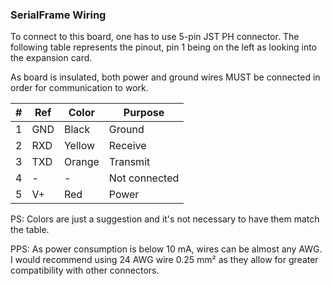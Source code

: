 ### SerialFrame Wiring

To connect to this board, one has to use 5-pin JST PH connector. The following
table represents the pinout, pin 1 being on the left as looking into the
expansion card.

As board is insulated, both power and ground wires MUST be connected in order
for communication to work.

| # | Ref | Color  | Purpose       |
|--:|-----|--------|---------------|
| 1 | GND | Black  | Ground        |
| 2 | RXD | Yellow | Receive       |
| 3 | TXD | Orange | Transmit      |
| 4 | -   | -      | Not connected |
| 5 | V+  | Red    | Power         |

PS: Colors are just a suggestion and it's not necessary to have them match the
table.

PPS: As power consumption is below 10 mA, wires can be almost any AWG. I would
recommend using 24 AWG wire 0.25 mm² as they allow for greater compatibility
with other connectors.
